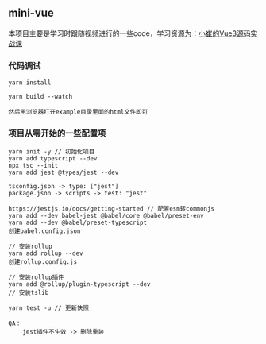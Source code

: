 ## mini-vue
本项目主要是学习时跟随视频进行的一些code，学习资源为：[小崔的Vue3源码实战课](https://learn.cuixueshe.com/p/t_pc/goods_pc_detail/goods_detail/p_61fb595ce4b0beaee4275e1e?product_id=p_61fb595ce4b0beaee4275e1e)
### 代码调试
```cookie
yarn install

yarn build --watch

然后用浏览器打开example目录里面的html文件即可
```
### 项目从零开始的一些配置项
```
yarn init -y // 初始化项目
yarn add typescript --dev
npx tsc --init
yarn add jest @types/jest --dev

tsconfig.json -> type: ["jest"]
package.json -> scripts -> test: "jest"

https://jestjs.io/docs/getting-started // 配置esm转commonjs
yarn add --dev babel-jest @babel/core @babel/preset-env
yarn add --dev @babel/preset-typescript
创建babel.config.json

// 安装rollup
yarn add rollup --dev
创建rollup.config.js

// 安装rollup插件
yarn add @rollup/plugin-typescript --dev
// 安装tslib

yarn test -u // 更新快照

QA：
    jest插件不生效 -> 删除重装


